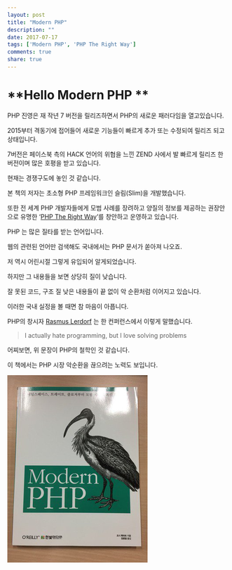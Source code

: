 ```yaml
---
layout: post
title: "Modern PHP"
description: ""
date: 2017-07-17
tags: ['Modern PHP', 'PHP The Right Way']
comments: true
share: true
---
```


# **Hello Modern PHP **

PHP 진영은 재 작년 7 버전을 릴리즈하면서 PHP의 새로운 패러다임을 열고있습니다.

2015부터 격동기에 접어들어 새로운 기능들이 빠르게 추가 또는 수정되여 릴리즈 되고 상태입니다.

  

7버전은 페이스북 측의 HACK 언어의 위협을 느낀 ZEND 사에서 발 빠르게 릴리즈 한 버전이며 많은 호평을 받고 있습니다.

현재는 경쟁구도에 놓인 것 같습니다.

  

본 책의 저자는 초소형 PHP 프레임워크인 슬림(Slim)을 개발했습니다.

또한 전 세계 PHP 개발자들에게 모범 사례를 장려하고 양질의 정보를 제공하는 권장안으로 유명한 ‘[PHP The Right
Way](http://www.phptherightway.com/)’를 창안하고 운영하고 있습니다.

  

PHP 는 많은 질타를 받는 언어입니다.

웹의 관련된 언어만 검색해도 국내에서는 PHP 문서가 쏟아져 나오죠.

  

저 역시 어린시절 그렇게 유입되어 알게되었습니다.

하지만 그 내용들을 보면 상당히 질이 낮습니다.

  

잘 못된 코드, 구조 질 낮은 내용들이 끝 없이 악 순환처럼 이어지고 있습니다.

이러한 국내 실정을 볼 때면 참 마음이 아픕니다.

  

  

PHP의 창시자 [Rasmus Lerdorf](https://en.wikiquote.org/wiki/Rasmus_Lerdorf) 는 한
컨퍼런스에서 이렇게 말했습니다.

  

> I actually hate programming, but I love solving problems

  

어찌보면, 위 문장이 PHP의 철학인 것 같습니다.

이 책에서는 PHP 시장 악순환을 끊으려는 노력도 보입니다.

  

  

  

  

![](/assets/images/posts/783/995A893359880DCD1297AD.JPEG)

  

